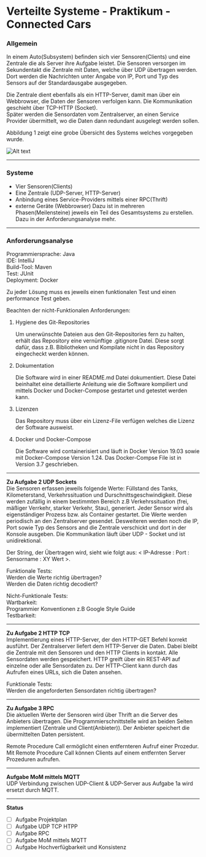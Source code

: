 # Verteilte Systeme - Praktikum - Connected Cars

### Allgemein

In einem Auto(Subsystem) befinden sich vier Sensoren(Clients) und eine Zentrale die als Server ihre Aufgabe leistet. Die Sensoren versorgen im Sekundentakt die Zentrale mit Daten, welche über UDP übertragen werden.
Dort werden die Nachrichten unter Angabe von IP, Port und Typ des Sensors auf der Standardausgabe ausgegeben.

Die Zentrale dient ebenfalls als ein HTTP-Server, damit man über ein Webbrowser, die Daten der Sensoren verfolgen kann. Die Kommunikation geschieht über TCP-HTTP (Socket).  
Später werden die Sensordaten vom Zentralserver, an einen Service Provider übermittelt, wo die Daten dann redundant ausgelegt werden sollen.

Abbildung 1 zeigt eine grobe Übersicht des Systems welches vorgegeben wurde.

![Alt text](relative/path/to/img.png?raw=true "Abbildung1")
___
### Systeme
- Vier Sensoren(Clients)
- Eine Zentrale (UDP-Server, HTTP-Server)
- Anbindung eines Service-Providers mittels einer RPC(Thrift)
- externe Geräte (Webbrowser)
Dazu ist in mehreren Phasen(Meilensteine) jeweils ein Teil des Gesamtsystems zu erstellen. Dazu in der Anforderungsanalyse mehr.

___
### __Anforderungsanalyse__  

Programmiersprache: Java  
IDE: IntelliJ  
Build-Tool: Maven  
Test: JUnit  
Deployment: Docker

Zu jeder Lösung muss es jeweils einen funktionalen Test und einen performance Test geben.

Beachten der nicht-Funktionalen Anforderungen:
1.  Hygiene des Git-Repositories

    Um unerwünschte Dateien aus den Git-Repositories fern zu halten, erhält das Repository eine vernünftige .gitignore Datei. Diese sorgt dafür, dass z.B. Bibliotheken und Kompilate nicht in das Repository eingecheckt werden können.

2.  Dokumentation

    Die Software wird in einer README.md Datei dokumentiert. Diese Datei beinhaltet eine detaillierte Anleitung wie die Software kompiliert und mittels Docker und Docker-Compose gestartet und getestet werden kann.

3.  Lizenzen

    Das Repository muss über ein Lizenz-File verfügen welches die Lizenz der Software ausweist.

4.  Docker und Docker-Compose

    Die Software wird containerisiert und läuft in Docker Version 19.03 sowie mit Docker-Compose Version 1.24. Das Docker-Compse File ist in Version 3.7 geschrieben.


___
__Zu Aufgabe 2 UDP Sockets__  
Die Sensoren erfassen jeweils folgende Werte: Füllstand des Tanks, Kilometerstand, Verkehrssituation und Durschnittsgeschwindigkeit. Diese werden zufällig in einem bestimmten Bereich z.B Verkehrssituation (frei, mäßiger Verrkehr, starker Verkehr, Stau), generiert. Jeder Sensor wird als eigenständiger Prozess bzw. als Container gestartet. Die Werte werden periodisch an den Zentralserver gesendet. Desweiteren werden noch die IP, Port sowie Typ des Sensors and die Zentrale verschickt und dort in der Konsole ausgeben. Die Kommunikation läuft über UDP - Socket und ist unidirektional.  

Der String, der Übertragen wird, sieht wie folgt aus: < IP-Adresse : Port : Sensorname : XY Wert >.

Funktionale Tests:  
Werden die Werte richtig übertragen?  
Werden die Daten richtig decodiert?

Nicht-Funktionale Tests:  
Wartbarkeit:   
Programmier Konventionen z.B Google Style Guide  
Testbarkeit:  


___
__Zu Aufgabe 2 HTTP TCP__  
Implementierung eines HTTP-Server, der den HTTP-GET Befehl korrekt ausführt. Der Zentralserver liefert dem HTTP-Server die Daten. Dabei bleibt die Zentrale mit den Sensoren und den HTTP Clients in kontakt. Alle Sensordaten werden gespeichert. HTTP greift über ein REST-API auf einzelne oder alle Sensordaten zu. Der HTTP-Client kann durch das Aufrufen eines URLs, sich die Daten ansehen.

Funktionale Tests:  
Werden die angeforderten Sensordaten richtig übertragen?


___
__Zu Aufgabe 3 RPC__  
Die aktuellen Werte der Sensoren wird über Thrift an die Server des Anbieters übertragen. Die Programmierschnittstelle wird an beiden Seiten implementiert (Zentrale und Client(Anbieter)). Der Anbieter speichert die übermittelten Daten persistent.  

Remote Procedure Call ermöglicht einen entfernteren Aufruf einer Prozedur. Mit Remote Procedure Call können Clients auf einem entfernten Server Prozeduren aufrufen.



___
__Aufgabe MoM mittels MQTT__  
UDP Verbindung zwischen UDP-Client & UDP-Server aus Aufgabe 1a wird ersetzt durch MQTT. 



___

__Status__

- [ ] Aufgabe Projektplan
- [ ] Aufgabe UDP TCP HTPP
- [ ] Aufgabe RPC
- [ ] Aufgabe MoM mittels MQTT
- [ ] Aufgabe Hochverfügbarkeit und Konsistenz
